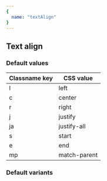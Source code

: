 ```yaml
---
{
  name: "textAlign"
}
---
```


## Text align

### Default values
<!-- defaults.values.start -->
|Classname key|CSS value   |
|-------------|------------|
|l            |left        |
|c            |center      |
|r            |right       |
|j            |justify     |
|ja           |justify-all |
|s            |start       |
|e            |end         |
|mp           |match-parent|

<!-- defaults.values.end -->


### Default variants
<!-- defaults.variants.start -->

<!-- defaults.variants.end -->
